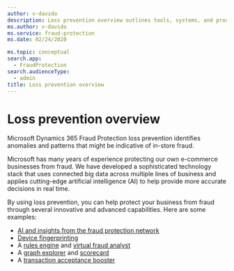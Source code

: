 ```yaml
---
author: v-davido
description: Loss prevention overview outlines tools, systems, and procedures to help prevent fraud in brick and mortar stores
ms.author: v-davido
ms.service: fraud-protection
ms.date: 02/24/2020

ms.topic: conceptual
search.app: 
  - FraudProtection
search.audienceType:
  - admin
title: Loss prevention overview
---
```



# Loss prevention overview

Microsoft Dynamics 365 Fraud Protection loss prevention identifies anomalies and patterns that might be indicative of in-store fraud.

Microsoft has many years of experience protecting our own e-commerce businesses from fraud. We have developed a sophisticated technology stack that uses connected big data across multiple lines of business and applies cutting-edge artificial intelligence (AI) to help provide more accurate decisions in real time.

By using loss prevention, you can help protect your business from fraud through several innovative and advanced capabilities. Here are some examples:

- [AI and insights from the fraud protection network](fraud-protection-network.md)
- [Device fingerprinting](device-fingerprinting.md)
- A [rules engine](lists-rules.md) and [virtual fraud analyst](virtual-fraud-analyst.md)
- A [graph explorer](graph-explorer.md) and [scorecard](scorecard.md)
- A [transaction acceptance booster](transaction-acceptance-booster.md)

